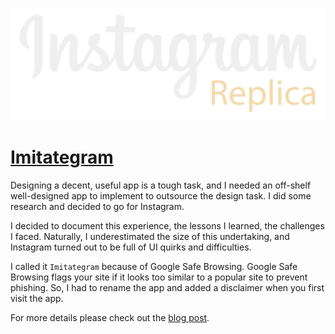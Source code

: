 ![IG logo](./public/Imitategram_logo_text-light.svg)

# [Imitategram](https://imitategram.vercel.app/)

Designing a decent, useful app is a tough task, and I needed an off-shelf well-designed app to implement to outsource the design task. I did some research and decided to go for Instagram.

I decided to document this experience, the lessons I learned, the challenges I faced. Naturally, I underestimated the size of this undertaking, and Instagram turned out to be full of UI quirks and difficulties.

I called it `Imitategram` because of Google Safe Browsing. Google Safe Browsing flags your site if it looks too similar to a popular site to prevent phishing. So, I had to rename the app and added a disclaimer when you first visit the app.

For more details please check out the [blog post](https://dev.to/alshakerm/building-an-instagram-replica-from-scratch-39fb).

